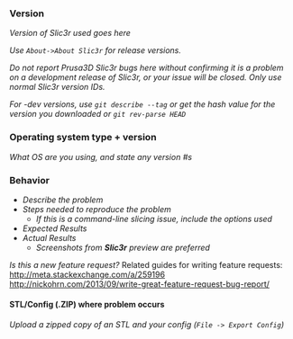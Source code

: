 ### Version
_Version of Slic3r used goes here_

_Use `About->About Slic3r` for release versions._

_Do not report Prusa3D Slic3r bugs here without confirming it is a problem on a development release of Slic3r, or your issue will be closed. *Only* use normal Slic3r version IDs._

_For -dev versions, use `git describe --tag` or get the hash value for the version you downloaded or `git rev-parse HEAD`_

### Operating system type + version
_What OS are you using, and state any version #s_

### Behavior
* _Describe the problem_
* _Steps needed to reproduce the problem_
  * _If this is a command-line slicing issue, include the options used_
* _Expected Results_
* _Actual Results_
  * _Screenshots from __*Slic3r*__ preview are preferred_

_Is this a new feature request?_
Related guides for writing feature requests: http://meta.stackexchange.com/a/259196 http://nickohrn.com/2013/09/write-great-feature-request-bug-report/


#### STL/Config (.ZIP) where problem occurs
_Upload a zipped copy of an STL and your config (`File -> Export Config`)_
